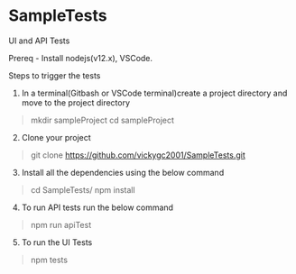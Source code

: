 # SampleTests
UI and API Tests

Prereq -
Install nodejs(v12.x), VSCode.

Steps to trigger the tests
1) In a terminal(Gitbash or VSCode terminal)create a project directory and move to the project directory
> mkdir sampleProject 
> cd sampleProject

2) Clone your project
> git clone https://github.com/vickygc2001/SampleTests.git

3) Install all the dependencies using the below command
> cd SampleTests/
> npm install

4) To run API tests run the below command
> npm run apiTest

5) To run the UI Tests
> npm tests
